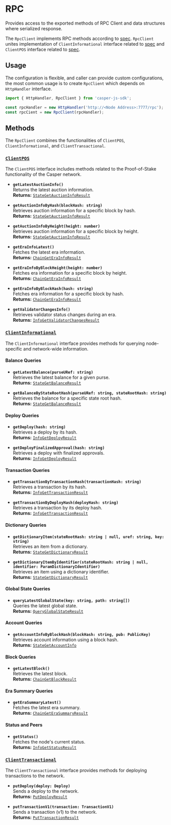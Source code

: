 # RPC

Provides access to the exported methods of RPC Client and data structures where serialized response.

The `RpcClient` implements RPC methods according to [spec](https://docs.casperlabs.io/developers/json-rpc/json-rpc-informational/). `RpcClient` unites implementation of `ClientInformational` interface related to [spec](https://docs.casperlabs.io/developers/json-rpc/json-rpc-informational/) and `ClientPOS` interface related to [spec](https://docs.casperlabs.io/developers/json-rpc/json-rpc-pos/).

## Usage

The configuration is flexible, and caller can provide custom configurations, the most common usage is to create `RpcClient` which depends on `HttpHandler` interface.

```ts
import { HttpHandler, RpcClient } from 'casper-js-sdk';

const rpcHandler = new HttpHandler('http://<Node Address>:7777/rpc');
const rpcCient = new RpcClient(rpcHandler);
```

## Methods

The `RpcClient` combines the functionalities of `ClientPOS`, `ClientInformational`, and `ClientTransactional`.

### [`ClientPOS`](https://github.com/casper-ecosystem/casper-js-sdk/blob/573b563d0bc038e46b07f12789286d336536f8c9/src/rpc/client.ts#L40)

The `ClientPOS` interface includes methods related to the Proof-of-Stake functionality of the Casper network.

- **`getLatestAuctionInfo()`**  
  Returns the latest auction information.  
  **Returns:** [`StateGetAuctionInfoResult`](https://github.com/casper-ecosystem/casper-js-sdk/blob/573b563d0bc038e46b07f12789286d336536f8c9/src/rpc/response.ts#L55)

* **`getAuctionInfoByHash(blockHash: string)`**  
  Retrieves auction information for a specific block by hash.  
  **Returns:** [`StateGetAuctionInfoResult`](https://github.com/casper-ecosystem/casper-js-sdk/blob/573b563d0bc038e46b07f12789286d336536f8c9/src/rpc/response.ts#L55)

- **`getAuctionInfoByHeight(height: number)`**  
  Retrieves auction information for a specific block by height.  
  **Returns:** [`StateGetAuctionInfoResult`](https://github.com/casper-ecosystem/casper-js-sdk/blob/573b563d0bc038e46b07f12789286d336536f8c9/src/rpc/response.ts#L55)

* **`getEraInfoLatest()`**  
  Fetches the latest era information.  
  **Returns:** [`ChainGetEraInfoResult`](https://github.com/casper-ecosystem/casper-js-sdk/blob/573b563d0bc038e46b07f12789286d336536f8c9/src/rpc/response.ts#L433)

- **`getEraInfoByBlockHeight(height: number)`**  
  Fetches era information for a specific block by height.  
  **Returns:** [`ChainGetEraInfoResult`](https://github.com/casper-ecosystem/casper-js-sdk/blob/573b563d0bc038e46b07f12789286d336536f8c9/src/rpc/response.ts#L433)

* **`getEraInfoByBlockHash(hash: string)`**  
  Fetches era information for a specific block by hash.  
  **Returns:** [`ChainGetEraInfoResult`](https://github.com/casper-ecosystem/casper-js-sdk/blob/573b563d0bc038e46b07f12789286d336536f8c9/src/rpc/response.ts#L433)

- **`getValidatorChangesInfo()`**  
  Retrieves validator status changes during an era.  
  **Returns:** [`InfoGetValidatorChangesResult`](https://github.com/casper-ecosystem/casper-js-sdk/blob/573b563d0bc038e46b07f12789286d336536f8c9/src/rpc/response.ts#L572)

### [`ClientInformational`](https://github.com/casper-ecosystem/casper-js-sdk/blob/573b563d0bc038e46b07f12789286d336536f8c9/src/rpc/client.ts#L52)

The `ClientInformational` interface provides methods for querying node-specific and network-wide information.

#### Balance Queries

- **`getLatestBalance(purseURef: string)`**  
  Retrieves the latest balance for a given purse.  
  **Returns:** [`StateGetBalanceResult`](https://github.com/casper-ecosystem/casper-js-sdk/blob/573b563d0bc038e46b07f12789286d336536f8c9/src/rpc/response.ts#L66)

* **`getBalanceByStateRootHash(purseURef: string, stateRootHash: string)`**  
  Retrieves the balance for a specific state root hash.  
  **Returns:** [`StateGetBalanceResult`](https://github.com/casper-ecosystem/casper-js-sdk/blob/573b563d0bc038e46b07f12789286d336536f8c9/src/rpc/response.ts#L66)

#### Deploy Queries

- **`getDeploy(hash: string)`**  
  Retrieves a deploy by its hash.  
  **Returns:** [`InfoGetDeployResult`](https://github.com/casper-ecosystem/casper-js-sdk/blob/573b563d0bc038e46b07f12789286d336536f8c9/src/rpc/response.ts#L223)

* **`getDeployFinalizedApproval(hash: string)`**  
  Retrieves a deploy with finalized approvals.  
  **Returns:** [`InfoGetDeployResult`](https://github.com/casper-ecosystem/casper-js-sdk/blob/573b563d0bc038e46b07f12789286d336536f8c9/src/rpc/response.ts#L223)

#### Transaction Queries

- **`getTransactionByTransactionHash(transactionHash: string)`**  
  Retrieves a transaction by its hash.  
  **Returns:** [`InfoGetTransactionResult`](https://github.com/casper-ecosystem/casper-js-sdk/blob/573b563d0bc038e46b07f12789286d336536f8c9/src/rpc/response.ts#L253)

* **`getTransactionByDeployHash(deployHash: string)`**  
  Retrieves a transaction by its deploy hash.  
  **Returns:** [`InfoGetTransactionResult`](https://github.com/casper-ecosystem/casper-js-sdk/blob/573b563d0bc038e46b07f12789286d336536f8c9/src/rpc/response.ts#L253)

#### Dictionary Queries

- **`getDictionaryItem(stateRootHash: string | null, uref: string, key: string)`**  
  Retrieves an item from a dictionary.  
  **Returns:** [`StateGetDictionaryResult`](https://github.com/casper-ecosystem/casper-js-sdk/blob/573b563d0bc038e46b07f12789286d336536f8c9/src/rpc/response.ts#L455)

* **`getDictionaryItemByIdentifier(stateRootHash: string | null, identifier: ParamDictionaryIdentifier)`**  
  Retrieves an item using a dictionary identifier.  
  **Returns:** [`StateGetDictionaryResult`](https://github.com/casper-ecosystem/casper-js-sdk/blob/573b563d0bc038e46b07f12789286d336536f8c9/src/rpc/response.ts#L455)

#### Global State Queries

- **`queryLatestGlobalState(key: string, path: string[])`**  
  Queries the latest global state.  
  **Returns:** [`QueryGlobalStateResult`](https://github.com/casper-ecosystem/casper-js-sdk/blob/573b563d0bc038e46b07f12789286d336536f8c9/src/rpc/response.ts#L892)

#### Account Queries

- **`getAccountInfoByBlockHash(blockHash: string, pub: PublicKey)`**  
  Retrieves account information using a block hash.  
  **Returns:** [`StateGetAccountInfo`](https://github.com/casper-ecosystem/casper-js-sdk/blob/573b563d0bc038e46b07f12789286d336536f8c9/src/rpc/response.ts#L82)

#### Block Queries

- **`getLatestBlock()`**  
  Retrieves the latest block.  
  **Returns:** [`ChainGetBlockResult`](https://github.com/casper-ecosystem/casper-js-sdk/blob/573b563d0bc038e46b07f12789286d336536f8c9/src/rpc/response.ts#L134)

#### Era Summary Queries

- **`getEraSummaryLatest()`**  
  Fetches the latest era summary.  
  **Returns:** [`ChainGetEraSummaryResult`](https://github.com/casper-ecosystem/casper-js-sdk/blob/573b563d0bc038e46b07f12789286d336536f8c9/src/rpc/response.ts#L212)

#### Status and Peers

- **`getStatus()`**  
  Fetches the node's current status.  
  **Returns:** [`InfoGetStatusResult`](https://github.com/casper-ecosystem/casper-js-sdk/blob/573b563d0bc038e46b07f12789286d336536f8c9/src/rpc/response.ts#L583)

### [`ClientTransactional`](https://github.com/casper-ecosystem/casper-js-sdk/blob/573b563d0bc038e46b07f12789286d336536f8c9/src/rpc/client.ts#L227)

The `ClientTransactional` interface provides methods for deploying transactions to the network.

- **`putDeploy(deploy: Deploy)`**  
  Sends a deploy to the network.  
  **Returns:** [`PutDeployResult`](https://github.com/casper-ecosystem/casper-js-sdk/blob/573b563d0bc038e46b07f12789286d336536f8c9/src/rpc/response.ts#L685)

* **`putTransactionV1(transaction: TransactionV1)`**  
  Sends a transaction (v1) to the network.  
  **Returns:** [`PutTransactionResult`](https://github.com/casper-ecosystem/casper-js-sdk/blob/573b563d0bc038e46b07f12789286d336536f8c9/src/rpc/response.ts#L707)
